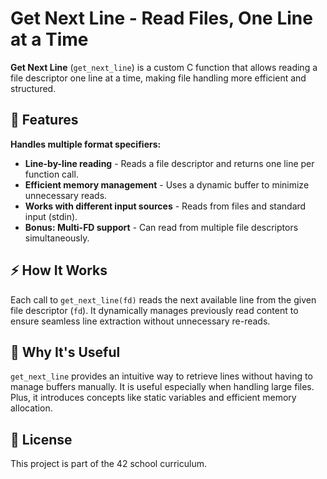# Get Next Line - Read Files, One Line at a Time

**Get Next Line** (`get_next_line`) is a custom C function that allows reading a file descriptor one line at a time, making file handling more efficient and structured.

## 🔧 Features

**Handles multiple format specifiers:**

- **Line-by-line reading** - Reads a file descriptor and returns one line per function call.
- **Efficient memory management** - Uses a dynamic buffer to minimize unnecessary reads.
- **Works with different input sources** - Reads from files and standard input (stdin).
- **Bonus: Multi-FD support** - Can read from multiple file descriptors simultaneously.

## ⚡ How It Works

Each call to `get_next_line(fd)` reads the next available line from the given file descriptor (`fd`). It dynamically manages previously read content to ensure seamless line extraction without unnecessary re-reads.

## 🎯 Why It's Useful

`get_next_line` provides an intuitive way to retrieve lines without having to manage buffers manually. It is useful especially when handling large files.
Plus, it introduces concepts like static variables and efficient memory allocation.

## 📜 License

This project is part of the 42 school curriculum.
